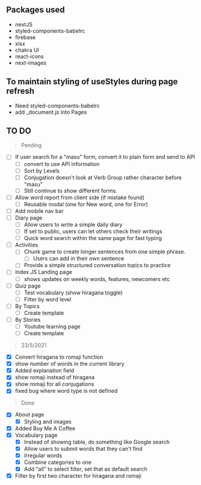 ## Packages used

- nextJS
- styled-components-babelrc
- firebase
- xlsx
- chakra UI
- react-icons
- next-images

## To maintain styling of useStyles during page refresh

- Need styled-components-babelrc
- add \_document.js into Pages

## TO DO

> Pending

- [ ] If user search for a "masu" form, convert it to plain form and send to API
  - [ ] convert to use API information
  - [ ] Sort by Levels
  - [ ] Conjugation doesn't look at Verb Group rather character before "masu"
  - [ ] Still continue to show different forms.
- [ ] Allow word report from client side (if mistake found)
  - [ ] Reusable modal (one for New word, one for Error)
- [ ] Add mobile nav bar
- [ ] Diary page
  - [ ] Allow users to write a simple daily diary
  - [ ] If set to public, users can let others check their writings
  - [ ] Quick word search within the same page for fast typing
- [ ] Activities
  - [ ] Chunk game to create longer sentences from one simple phrase.
    - [ ] Users can add in their own sentence
  - [ ] Provide a simple structured conversation topics to practice
- [ ] Index.JS Landing page
  - [ ] shows updates on weekly words, features, newcomers etc
- [ ] Quiz page
  - [ ] Test vocabulary (show hiragana toggle)
  - [ ] Filter by word level
- [ ] By Topics
  - [ ] Create template
- [ ] By Stories
  - [ ] Youtube learning page
  - [ ] Create template

> 23/5/2021

- [x] Convert hiragana to romaji function
- [x] show number of words in the current library
- [x] Added explanation field
- [x] show romaji instead of hiragana
- [x] show romaji for all conjugations
- [x] fixed bug where word type is not defined

> Done

- [x] About page
  - [x] Styling and images
- [x] Added Buy Me A Coffee
- [x] Vocabulary page
  - [x] Instead of showing table, do something like Google search
  - [x] Allow users to submit words that they can't find
  - [x] Irregular words
  - [x] Combine categories to one
  - [x] Add "all" to select filter, set that as default search
- [x] Filter by first two character for hiragana and romaji
